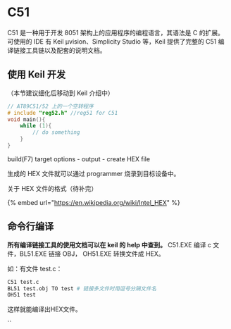 # C51

C51 是一种用于开发 8051 架构上的应用程序的编程语言，其语法是 C 的扩展。可使用的 IDE 有 Keil μvision、Simplicity Studio 等，Keil 提供了完整的 C51 编译链接工具链以及配套的说明文档。

## 使用 Keil 开发

（本节建议细化后移动到 Keil 介绍中）

```c
// AT89C51/52 上的一个空转程序
# include "reg52.h" //reg51 for C51
void main(){
    while (1){
        // do something
    }
}
```

build(F7) target options - output - create HEX file

生成的 HEX 文件就可以通过 programmer 烧录到目标设备中。

关于 HEX 文件的格式（待补完）

{% embed url="https://en.wikipedia.org/wiki/Intel_HEX" %}

## 命令行编译

**所有编译链接工具的使用文档可以在 keil 的 help 中查到。** C51.EXE 编译 c 文件，BL51.EXE 链接 OBJ， OH51.EXE 转换文件成 HEX。

如：有文件 test.c：

```bash
C51 test.c
BL51 test.obj TO test # 链接多文件时用逗号分隔文件名
OH51 test
```

这样就能编译出HEX文件。

\`\`
